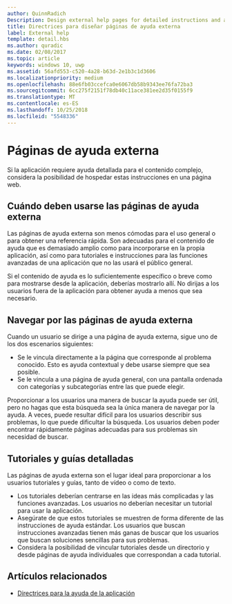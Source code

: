 ```yaml
---
author: QuinnRadich
Description: Design external help pages for detailed instructions and advice about your app.
title: Directrices para diseñar páginas de ayuda externa
label: External help
template: detail.hbs
ms.author: quradic
ms.date: 02/08/2017
ms.topic: article
keywords: windows 10, uwp
ms.assetid: 56afd553-c520-4a28-b63d-2e1b3c1d3606
ms.localizationpriority: medium
ms.openlocfilehash: 88e6fb03ccefca0e6067db58b9343ee76fa72ba3
ms.sourcegitcommit: 6cc275f2151f78db40c11ace381ee2d35f0155f9
ms.translationtype: MT
ms.contentlocale: es-ES
ms.lasthandoff: 10/25/2018
ms.locfileid: "5548336"
---
```

# <a name="external-help-pages"></a>Páginas de ayuda externa



Si la aplicación requiere ayuda detallada para el contenido complejo, considera la posibilidad de hospedar estas instrucciones en una página web.

## <a name="when-to-use-external-help-pages"></a>Cuándo deben usarse las páginas de ayuda externa

Las páginas de ayuda externa son menos cómodas para el uso general o para obtener una referencia rápida. Son adecuadas para el contenido de ayuda que es demasiado amplio como para incorporarse en la propia aplicación, así como para tutoriales e instrucciones para las funciones avanzadas de una aplicación que no las usará el público general.

Si el contenido de ayuda es lo suficientemente específico o breve como para mostrarse desde la aplicación, deberías mostrarlo allí. No dirijas a los usuarios fuera de la aplicación para obtener ayuda a menos que sea necesario.

## <a name="navigating-external-help-pages"></a>Navegar por las páginas de ayuda externa

Cuando un usuario se dirige a una página de ayuda externa, sigue uno de los dos escenarios siguientes:
-   Se le vincula directamente a la página que corresponde al problema conocido. Esto es ayuda contextual y debe usarse siempre que sea posible.
-   Se le vincula a una página de ayuda general, con una pantalla ordenada con categorías y subcategorías entre las que puede elegir.

Proporcionar a los usuarios una manera de buscar la ayuda puede ser útil, pero no hagas que esta búsqueda sea la única manera de navegar por la ayuda. A veces, puede resultar difícil para los usuarios describir sus problemas, lo que puede dificultar la búsqueda. Los usuarios deben poder encontrar rápidamente páginas adecuadas para sus problemas sin necesidad de buscar.

## <a name="tutorials-and-detailed-walkthroughs"></a>Tutoriales y guías detalladas

Las páginas de ayuda externa son el lugar ideal para proporcionar a los usuarios tutoriales y guías, tanto de vídeo o como de texto.
-   Los tutoriales deberían centrarse en las ideas más complicadas y las funciones avanzadas. Los usuarios no deberían necesitar un tutorial para usar la aplicación.
-   Asegúrate de que estos tutoriales se muestren de forma diferente de las instrucciones de ayuda estándar. Los usuarios que buscan instrucciones avanzadas tienen más ganas de buscar que los usuarios que buscan soluciones sencillas para sus problemas.
-   Considera la posibilidad de vincular tutoriales desde un directorio y desde páginas de ayuda individuales que correspondan a cada tutorial.

## <a name="related-articles"></a>Artículos relacionados

* [Directrices para la ayuda de la aplicación](guidelines-for-app-help.md)
